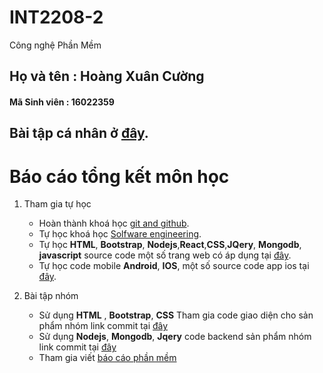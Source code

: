 # INT2208-2 
Công nghệ Phần Mềm

## Họ và tên :  Hoàng Xuân Cường
#### Mã Sinh viên : 16022359
## Bài tập cá nhân ở [đây](https://github.com/cuonghx2709/INT2208-2-2018/tree/master/HoangXuanCuong).

# Báo cáo tổng kết môn học 

1. Tham gia tự học
    - Hoàn thành khoá học [git and github](https://github.com/truonganhhoang/INT2208-2-2018/blob/master/HoangXuanCuong/Gitandgithub.png).
    - Tự học khoá học [Solfware engineering](https://github.com/cuonghx2709/INT2208-2-2018/tree/master/HoangXuanCuong/baitaptuan9-12).
    - Tự học **HTML**, **Bootstrap**, **Nodejs**,**React**,**CSS**,**JQery**, **Mongodb**, **javascript** source code một số trang web có áp dụng tại [đây](https://github.com/cuonghx2709/web).
    - Tự học code mobile **Android**, **IOS**, một số source code app ios tại [đây](https://github.com/cuonghx2709/iosapp).

2. Bài tập nhóm 
    - Sử dụng **HTML** , **Bootstrap**, **CSS** Tham gia code giao diện cho sản phẩm nhóm link commit tại [đây](https://github.com/ACD-Team/INT2208-2-2018/commit/266cff9bb31e668bab5b775a7f3adbf907cb6d73)
    - Sử dụng **Nodejs**, **Mongodb**, **Jqery** code backend sản phẩm nhóm link commit tại [đây](https://github.com/ACD-Team/INT2208-2-2018/commit/101ad7772a53c5ade7e48d2d0fce166f830e6f23)
    - Tham gia viết [báo cáo phần mềm](https://docs.google.com/document/d/1RiJf14wc3N9LAEjKUz3MNv5BDz8cdqna4BmkhVaZKJo/edit) 